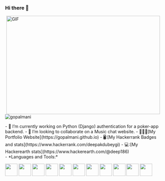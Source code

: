 ### Hi there 👋
<img align="right" alt="GIF" src="https://media.giphy.com/media/qgQUggAC3Pfv687qPC/giphy.gif" width="500" height="320" />
<p align="left"> <img src="https://komarev.com/ghpvc/?username=gopalmani&label=Profile%20views&color=grey" alt="gopalmani" /> </p>
- 🔭 I’m currently working on Python (Django) authentication for a poker-app backend.
- 👯 I’m looking to collaborate on a Music chat website.
- 👨🏽‍💻[My Portfolio Website](https://gopalmani.github.io)
- 🖥️:[My Hackerrank Badges and stats](https://www.hackerrank.com/deepakdubeygi)
- 💻:[My Hackerearth stats](https://www.hackerearth.com/@deep186)

<br>
- *Languages and Tools:*  

<code><img height="40" src="https://cdn.jsdelivr.net/gh/gopalmani/GitHub_files@9fb052facafdce14283d8ce23293dae7cd3e7c03/python.png"></code>
<code><img height="40" src="https://cdn.jsdelivr.net/gh/gopalmani/GitHub_files@9fb052facafdce14283d8ce23293dae7cd3e7c03/java.png"></code>
<code><img height="40" src="https://cdn.jsdelivr.net/gh/gopalmani/GitHub_files@9fb052facafdce14283d8ce23293dae7cd3e7c03/html.png"></code>
<code><img height="40" src="https://cdn.jsdelivr.net/gh/gopalmani/GitHub_files@9fb052facafdce14283d8ce23293dae7cd3e7c03/css.png"></code>
<code><img height="40" src="https://cdn.jsdelivr.net/gh/gopalmani/GitHub_files@9fb052facafdce14283d8ce23293dae7cd3e7c03/api.png"></code>
<code><img height="40" src="https://cdn.jsdelivr.net/gh/gopalmani/GitHub_files@9fb052facafdce14283d8ce23293dae7cd3e7c03/aws.png"></code>
<code><img height="40" src="https://cdn.jsdelivr.net/gh/gopalmani/GitHub_files@9fb052facafdce14283d8ce23293dae7cd3e7c03/Tensorflow.png"></code>
<code><img height="40" src="https://cdn.jsdelivr.net/gh/gopalmani/GitHub_files@9fb052facafdce14283d8ce23293dae7cd3e7c03/jenkins.png"></code>
<code><img height="40" src="https://cdn.jsdelivr.net/gh/gopalmani/GitHub_files@9fb052facafdce14283d8ce23293dae7cd3e7c03/jira.png"></code>
<code><img height="40" src="https://cdn.jsdelivr.net/gh/gopalmani/GitHub_files@9fb052facafdce14283d8ce23293dae7cd3e7c03/mysql.png"></code>
<code><img height="40" src="https://cdn.jsdelivr.net/gh/gopalmani/GitHub_files@9fb052facafdce14283d8ce23293dae7cd3e7c03/selenium.png"></code>
</br>
